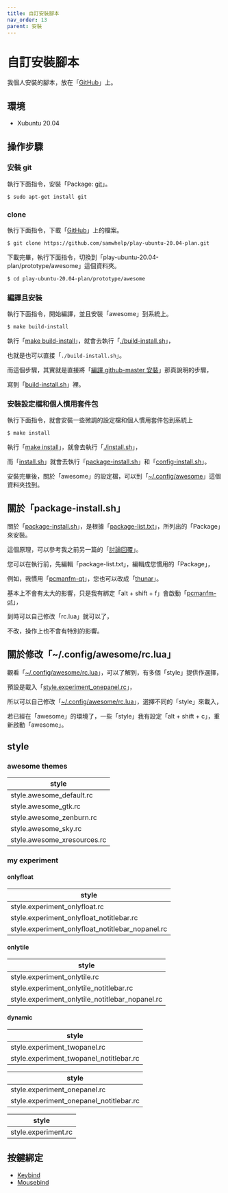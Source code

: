 ```yaml
---
title: 自訂安裝腳本
nav_order: 13
parent: 安裝
---
```



# 自訂安裝腳本

我個人安裝的腳本，放在「[GitHub](https://github.com/samwhelp/play-ubuntu-20.04-plan/tree/master/prototype/awesome)」上。

## 環境

* Xubuntu 20.04

## 操作步驟


### 安裝 git

執行下面指令，安裝「Package: [git](https://packages.ubuntu.com/focal/git)」。

``` sh
$ sudo apt-get install git
```

### clone

執行下面指令，下載「[GitHub](https://github.com/samwhelp/play-ubuntu-20.04-plan)」上的檔案。

``` sh
$ git clone https://github.com/samwhelp/play-ubuntu-20.04-plan.git
```

下載完畢，執行下面指令，切換到「play-ubuntu-20.04-plan/prototype/awesome」這個資料夾。

``` sh
$ cd play-ubuntu-20.04-plan/prototype/awesome
```


### 編譯且安裝

執行下面指令，開始編譯，並且安裝「awesome」到系統上。

``` sh
$ make build-install
```

執行「[make build-install](https://github.com/samwhelp/play-ubuntu-20.04-plan/blob/master/prototype/awesome/Makefile#L39)」，就會去執行「[./build-install.sh](https://github.com/samwhelp/play-ubuntu-20.04-plan/blob/master/prototype/awesome/build-install.sh)」，

也就是也可以直接「`./build-install.sh`」。

而這個步驟，其實就是直接將「[編譯 github-master 安裝](https://samwhelp.github.io/note-about-awesomewm/read/install/build-github-master-install.html)」那頁說明的步驟，

寫到「[build-install.sh](https://github.com/samwhelp/play-ubuntu-20.04-plan/blob/master/prototype/awesome/build-install.sh)」裡。


### 安裝設定檔和個人慣用套件包

執行下面指令，就會安裝一些微調的設定檔和個人慣用套件包到系統上

``` sh
$ make install
```

執行「[make install](https://github.com/samwhelp/play-ubuntu-20.04-plan/blob/master/prototype/awesome/Makefile#L24)」，就會去執行「[./install.sh](https://github.com/samwhelp/play-ubuntu-20.04-plan/blob/master/prototype/awesome/install.sh)」，

而「[install.sh](https://github.com/samwhelp/play-ubuntu-20.04-plan/blob/master/prototype/awesome/install.sh)」就會去執行「[package-install.sh](https://github.com/samwhelp/play-ubuntu-20.04-plan/blob/master/prototype/awesome/package-install.sh)」和「[config-install.sh](https://github.com/samwhelp/play-ubuntu-20.04-plan/blob/master/prototype/awesome/config-install.sh)」。


安裝完畢後，關於「awesome」的設定檔，可以到「[~/.config/awesome](https://github.com/samwhelp/play-ubuntu-20.04-plan/tree/master/prototype/awesome/config/awesome/start)」這個資料夾找到。


## 關於「package-install.sh」

關於「[package-install.sh](https://github.com/samwhelp/play-ubuntu-20.04-plan/blob/master/prototype/awesome/package-install.sh)」，是根據「[package-list.txt](https://github.com/samwhelp/play-ubuntu-20.04-plan/blob/master/prototype/awesome/package-list.txt)」，所列出的「Package」來安裝。

這個原理，可以參考我之前另一篇的「[討論回覆](https://www.ubuntu-tw.org/modules/newbb/viewtopic.php?post_id=362322#forumpost362322)」。

您可以在執行前，先編輯「package-list.txt」，編輯成您慣用的「Package」，

例如，我慣用「[pcmanfm-qt](https://packages.ubuntu.com/focal/pcmanfm-qt)」，您也可以改成「[thunar](https://packages.ubuntu.com/focal/thunar)」。

基本上不會有太大的影響，只是我有綁定「alt + shift + f」會啟動「[pcmanfm-qt](http://manpages.ubuntu.com/manpages/focal/en/man1/pcmanfm-qt.1.html)」，

到時可以自己修改「rc.lua」就可以了，

不改，操作上也不會有特別的影響。


## 關於修改「~/.config/awesome/rc.lua」


觀看「[~/.config/awesome/rc.lua](https://github.com/samwhelp/play-ubuntu-20.04-plan/blob/master/prototype/awesome/config/awesome/start/rc.lua)」，可以了解到，有多個「style」提供作選擇，

預設是載入「[style.experiment_onepanel.rc](https://github.com/samwhelp/play-ubuntu-20.04-plan/blob/master/prototype/awesome/config/awesome/start/style/experiment_onepanel/rc.lua)」，

所以可以自己修改「[~/.config/awesome/rc.lua](https://github.com/samwhelp/play-ubuntu-20.04-plan/blob/master/prototype/awesome/config/awesome/start/rc.lua)」，選擇不同的「style」來載入，

若已經在「awesome」的環境了，一些「style」我有設定「alt + shift + c」，重新啟動「awesome」。


## style



### awesome themes

| style |
| --- |
| style.awesome_default.rc |
| style.awesome_gtk.rc |
| style.awesome_zenburn.rc |
| style.awesome_sky.rc |
| style.awesome_xresources.rc |


### my experiment

#### onlyfloat

| style |
| --- |
| style.experiment_onlyfloat.rc |
| style.experiment_onlyfloat_notitlebar.rc |
| style.experiment_onlyfloat_notitlebar_nopanel.rc |


#### onlytile

| style |
| --- |
| style.experiment_onlytile.rc |
| style.experiment_onlytile_notitlebar.rc |
| style.experiment_onlytile_notitlebar_nopanel.rc |


#### dynamic

| style |
| --- |
| style.experiment_twopanel.rc |
| style.experiment_twopanel_notitlebar.rc |


| style |
| --- |
| style.experiment_onepanel.rc |
| style.experiment_onepanel_notitlebar.rc |


| style |
| --- |
| style.experiment.rc |


## 按鍵綁定

* [Keybind](https://github.com/samwhelp/play-ubuntu-20.04-plan/blob/master/prototype/awesome/config/awesome/start/spec-keybind.md)
* [Mousebind](https://github.com/samwhelp/play-ubuntu-20.04-plan/blob/master/prototype/awesome/config/awesome/start/spec-mousebind.md)
